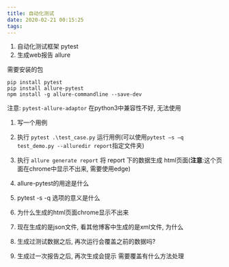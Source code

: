 ```yaml
---
title: 自动化测试
date: 2020-02-21 00:15:25
tags:
---
```


1. 自动化测试框架 pytest
2. 生成web报告 allure

需要安装的包

```
pip install pytest
pip install allure-pytest
npm install -g allure-commandline --save-dev
```

注意: `pytest-allure-adaptor` 在python3中兼容性不好, 无法使用

1. 写一个用例
2. 执行 `pytest .\test_case.py` 运行用例(可以使用`pytest –s –q test_demo.py --alluredir report`指定文件夹)
3. 执行 `allure generate report`  将 report 下的数据生成 html页面(**注意**:这个页面在chrome中显示不出来, 需要使用edge)


1. allure-pytest的用途是什么
2. pytest -s -q 选项的意义是什么
3. 为什么生成的html页面chrome显示不出来
4. 现在生成的是json文件, 看其他博客中生成的是xml文件, 为什么
5. 生成过测试数据之后, 再次运行会覆盖之前的数据吗? 
6. 生成过一次报告之后, 再次生成会提示 需要覆盖有什么方法处理